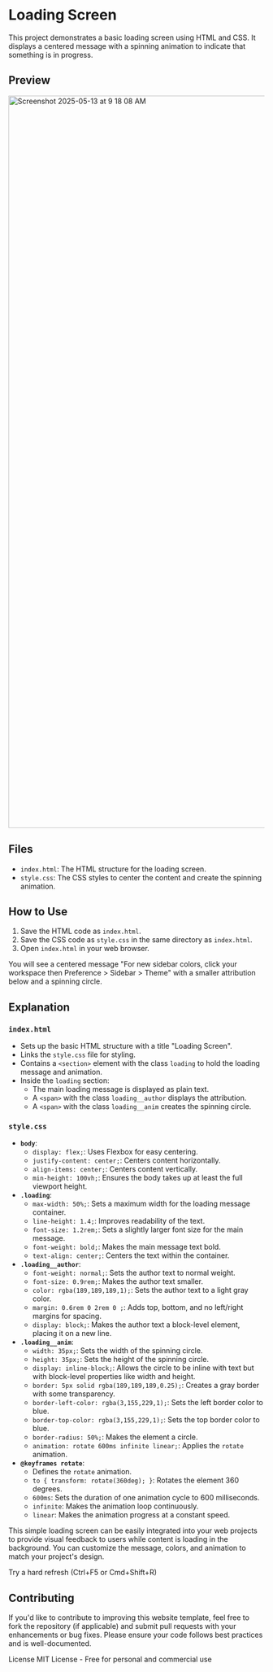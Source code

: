 

# Loading Screen

This project demonstrates a basic loading screen using HTML and CSS. It displays a centered message with a spinning animation to indicate that something is in progress.

## Preview

<img width="1440" alt="Screenshot 2025-05-13 at 9 18 08 AM" src="https://github.com/user-attachments/assets/bba45bef-3e72-49f7-b0df-6634b813ff62" />

## Files

* `index.html`: The HTML structure for the loading screen.
* `style.css`: The CSS styles to center the content and create the spinning animation.

## How to Use

1.  Save the HTML code as `index.html`.
2.  Save the CSS code as `style.css` in the same directory as `index.html`.
3.  Open `index.html` in your web browser.

You will see a centered message "For new sidebar colors, click your workspace then Preference > Sidebar > Theme" with a smaller attribution below and a spinning circle.

## Explanation

### `index.html`

* Sets up the basic HTML structure with a title "Loading Screen".
* Links the `style.css` file for styling.
* Contains a `<section>` element with the class `loading` to hold the loading message and animation.
* Inside the `loading` section:
    * The main loading message is displayed as plain text.
    * A `<span>` with the class `loading__author` displays the attribution.
    * A `<span>` with the class `loading__anim` creates the spinning circle.

### `style.css`

* **`body`**:
    * `display: flex;`: Uses Flexbox for easy centering.
    * `justify-content: center;`: Centers content horizontally.
    * `align-items: center;`: Centers content vertically.
    * `min-height: 100vh;`: Ensures the body takes up at least the full viewport height.
* **`.loading`**:
    * `max-width: 50%;`: Sets a maximum width for the loading message container.
    * `line-height: 1.4;`: Improves readability of the text.
    * `font-size: 1.2rem;`: Sets a slightly larger font size for the main message.
    * `font-weight: bold;`: Makes the main message text bold.
    * `text-align: center;`: Centers the text within the container.
* **`.loading__author`**:
    * `font-weight: normal;`: Sets the author text to normal weight.
    * `font-size: 0.9rem;`: Makes the author text smaller.
    * `color: rgba(189,189,189,1);`: Sets the author text to a light gray color.
    * `margin: 0.6rem 0 2rem 0 ;`: Adds top, bottom, and no left/right margins for spacing.
    * `display: block;`: Makes the author text a block-level element, placing it on a new line.
* **`.loading__anim`**:
    * `width: 35px;`: Sets the width of the spinning circle.
    * `height: 35px;`: Sets the height of the spinning circle.
    * `display: inline-block;`: Allows the circle to be inline with text but with block-level properties like width and height.
    * `border: 5px solid rgba(189,189,189,0.25);`: Creates a gray border with some transparency.
    * `border-left-color: rgba(3,155,229,1);`: Sets the left border color to blue.
    * `border-top-color: rgba(3,155,229,1);`: Sets the top border color to blue.
    * `border-radius: 50%;`: Makes the element a circle.
    * `animation: rotate 600ms infinite linear;`: Applies the `rotate` animation.
* **`@keyframes rotate`**:
    * Defines the `rotate` animation.
    * `to { transform: rotate(360deg); }`: Rotates the element 360 degrees.
    * `600ms`: Sets the duration of one animation cycle to 600 milliseconds.
    * `infinite`: Makes the animation loop continuously.
    * `linear`: Makes the animation progress at a constant speed.

This simple loading screen can be easily integrated into your web projects to provide visual feedback to users while content is loading in the background. You can customize the message, colors, and animation to match your project's design.

Try a hard refresh (Ctrl+F5 or Cmd+Shift+R)

## Contributing

If you'd like to contribute to improving this website template, feel free to fork the repository (if applicable) and submit pull requests with your enhancements or bug fixes. Please ensure your code follows best practices and is well-documented.

License
MIT License - Free for personal and commercial use
